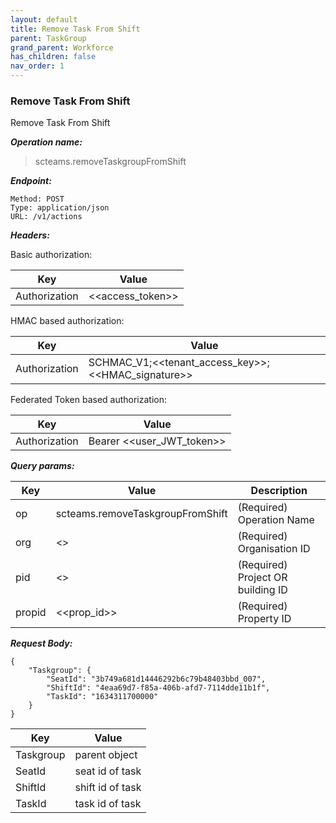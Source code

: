 ```yaml
---
layout: default
title: Remove Task From Shift
parent: TaskGroup
grand_parent: Workforce
has_children: false
nav_order: 1
---
```



### Remove Task From Shift

Remove Task From Shift

***Operation name:***

> scteams.removeTaskgroupFromShift

***Endpoint:***

```
Method: POST
Type: application/json
URL: /v1/actions
```

***Headers:***

Basic authorization:

|Key|Value|
|---|---|
|Authorization|<<access_token>>|


HMAC based authorization:

|Key|Value|
|---|---|
|Authorization|SCHMAC_V1;<<tenant_access_key>>;<<HMAC_signature>>|

Federated Token based authorization:

|Key|Value|
|---|---|
|Authorization|Bearer <<user_JWT_token>>|

***Query params:***

| Key | Value | Description |
| --- | ------|-------------|
| op | scteams.removeTaskgroupFromShift | (Required) Operation Name |
| org | <<org>> | (Required) Organisation ID |
| pid | <<pid>> | (Required) Project OR building ID |
| propid | <<prop_id>> | (Required) Property ID |


***Request Body:***

```
{
    "Taskgroup": {
        "SeatId": "3b749a681d14446292b6c79b48403bbd_007",
        "ShiftId": "4eaa69d7-f85a-406b-afd7-7114dde11b1f",
        "TaskId": "1634311700000"
    }
}
```

|Key|Value|
|---|---|
|Taskgroup|parent object|
|SeatId|seat id of task|
|ShiftId| shift id of task|
|TaskId| task id of task|